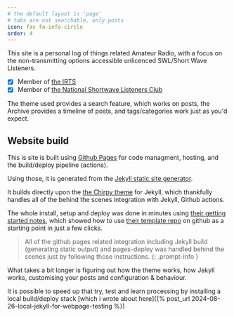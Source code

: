 ```yaml
---
# the default layout is 'page'
# tabs are not searchable, only posts
icon: fas fa-info-circle
order: 4
---
```


This site is a personal log of things related Amateur Radio, with a focus on the non-transmitting options accessible unlicenced SWL/Short Wave Listeners.

- [x] Member of [the IRTS](https://irts.ie)
- [x] Member of [the National Shortwave Listeners Club](https://swl.ie)

The theme used provides a search feature, which works on posts, the Archive provides a timeline of posts, and tags/categories work just as you'd expect.

## Website build

This is site is built using [Github Pages](https://pages.github.com/) for code managment, hosting, and the build/deploy pipeline (actions). 

Using those, it is generated from the [Jekyll static site generator](https://jekyllrb.com).

It builds directly upon the [the Chirpy theme](https://github.com/cotes2020/jekyll-theme-chirpy?tab=readme-ov-file#chirpy-jekyll-theme) for Jekyll, which thankfully handles all of the behind the scenes integration with Jekyll, Github actions.

The whole install, setup and deploy was done in minutes using [their getting started notes](https://chirpy.cotes.page/posts/getting-started/#option-1-using-the-starter-recommended), which showed how to use [their template repo](https://github.com/cotes2020/chirpy-starter) on github as a starting point in just a few clicks.

> All of the github pages related integration including Jekyll build (generating static output) and pages-deploy was handled behind the scenes just by following those instructions.
{: .prompt-info }

What takes a bit longer is figuring out how the theme works, how Jekyll works, customising your posts and configuration & behaviour. 

It is possible to speed up that try, test and learn processing by installing a local build/deploy stack [which i wrote about here]({% post_url 2024-08-26-local-jekyll-for-webpage-testing %})